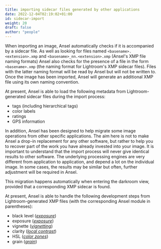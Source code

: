 ```yaml
---
title: importing sidecar files generated by other applications
date: 2022-12-04T02:19:02+01:00
id: sidecar-import
weight: 20
draft: false
author: "people"
---
```


 When importing an image, Ansel automatically checks if it is accompanied by a sidecar file. As well as looking for files named `<basename>.<extension>.xmp` and `<basename>_nn.<extension>.xmp` (Ansel's XMP file naming formats) Ansel also checks for the presence of a file in the form `<basename>.xmp` (the naming format for Lightroom's XMP sidecar files). Files with the latter naming format will be read by Ansel but will not be written to. Once the image has been imported, Ansel will generate an additional XMP file using its own naming convention.

At present, Ansel is able to load the following metadata from Lightroom-generated sidecar files during the import process:

- tags (including hierarchical tags)
- color labels
- ratings
- GPS information

In addition, Ansel has been designed to help migrate some image operations from other specific applications. The aim here is not to make Ansel a drop-in replacement for any other software, but rather to help you to recover part of the work you have already invested into your image. It is important to understand that the import process will never give identical results to other software. The underlying processing engines are very different from application to application, and depend a lot on the individual image. In some cases, the results may be similar but often, further adjustment will be required in Ansel.

This migration happens automatically when entering the darkroom view, provided that a corresponding XMP sidecar is found.

At present, Ansel is able to handle the following development steps from Lightroom-generated XMP files (with the corresponding Ansel module in parentheses):

- black level ([_exposure_](../../modules/processing-modules/exposure.md))
- exposure ([_exposure_](../../modules/processing-modules/exposure.md))
- vignette ([_vignetting_](../../modules/processing-modules/vignetting.md))
- clarity ([_local contrast_](../../modules/processing-modules/local-contrast.md))
- HSL ([_color zones_](../../modules/processing-modules/color-zones.md))
- grain ([_grain_](../../modules/processing-modules/grain.md))
